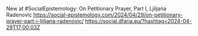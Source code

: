New at #SocialEpistemology: On Petitionary Prayer, Part I, Ljiljana Radenovic https://social-epistemology.com/2024/04/29/on-petitionary-prayer-part-i-ljiljana-radenovic/ https://social.dfaria.eu/?hashtag=2024-04-29T17:00:03Z